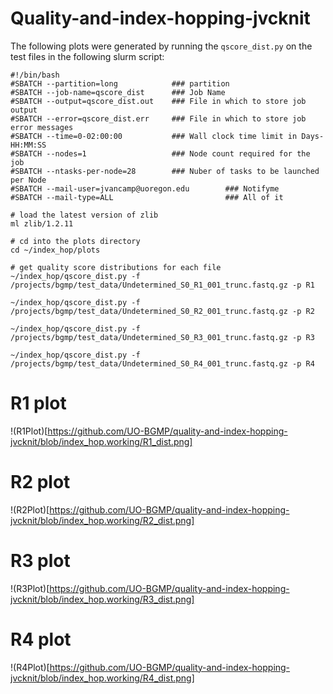 # Quality-and-index-hopping-jvcknit

The following plots were generated by running the `qscore_dist.py` on the test files in the following slurm script:

```
#!/bin/bash
#SBATCH --partition=long            ### partition
#SBATCH --job-name=qscore_dist      ### Job Name
#SBATCH --output=qscore_dist.out    ### File in which to store job output
#SBATCH --error=qscore_dist.err     ### File in which to store job error messages
#SBATCH --time=0-02:00:00           ### Wall clock time limit in Days-HH:MM:SS
#SBATCH --nodes=1                   ### Node count required for the job
#SBATCH --ntasks-per-node=28        ### Nuber of tasks to be launched per Node
#SBATCH --mail-user=jvancamp@uoregon.edu        ### Notifyme
#SBATCH --mail-type=ALL                         ### All of it

# load the latest version of zlib
ml zlib/1.2.11

# cd into the plots directory
cd ~/index_hop/plots

# get quality score distributions for each file
~/index_hop/qscore_dist.py -f /projects/bgmp/test_data/Undetermined_S0_R1_001_trunc.fastq.gz -p R1

~/index_hop/qscore_dist.py -f /projects/bgmp/test_data/Undetermined_S0_R2_001_trunc.fastq.gz -p R2

~/index_hop/qscore_dist.py -f /projects/bgmp/test_data/Undetermined_S0_R3_001_trunc.fastq.gz -p R3

~/index_hop/qscore_dist.py -f /projects/bgmp/test_data/Undetermined_S0_R4_001_trunc.fastq.gz -p R4

```


# R1 plot

!(R1Plot)[https://github.com/UO-BGMP/quality-and-index-hopping-jvcknit/blob/index_hop.working/R1_dist.png]

# R2 plot
!(R2Plot)[https://github.com/UO-BGMP/quality-and-index-hopping-jvcknit/blob/index_hop.working/R2_dist.png]

# R3 plot
!(R3Plot)[https://github.com/UO-BGMP/quality-and-index-hopping-jvcknit/blob/index_hop.working/R3_dist.png]

# R4 plot
!(R4Plot)[https://github.com/UO-BGMP/quality-and-index-hopping-jvcknit/blob/index_hop.working/R4_dist.png]





